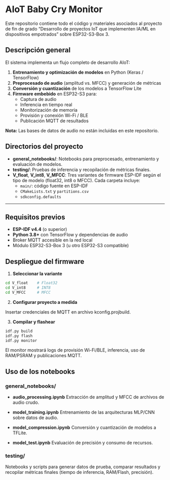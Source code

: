 # AIoT Baby Cry Monitor

Este repositorio contiene todo el código y materiales asociados al proyecto de fin de grado “Desarrollo de proyectos IoT que implementen IA/ML en dispositivos empotrados” sobre ESP32-S3-Box 3.

## Descripción general

El sistema implementa un flujo completo de desarrollo AIoT:

1. **Entrenamiento y optimización de modelos** en Python (Keras / TensorFlow)
2. **Preprocesado de audio** (amplitud vs. MFCC) y generación de métricas
3. **Conversión y cuantización** de los modelos a TensorFlow Lite
4. **Firmware embebido** en ESP32-S3 para:
   - Captura de audio
   - Inferencia en tiempo real
   - Monitorización de memoria
   - Provisión y conexión Wi-Fi / BLE
   - Publicación MQTT de resultados

**Nota:** Las bases de datos de audio no están incluidas en este repositorio.

## Directorios del proyecto

- **general_notebooks/**: Notebooks para preprocesado, entrenamiento y evaluación de modelos.
- **testing/**: Pruebas de inferencia y recopilación de métricas finales.
- **V_float**, **V_int8**, **V_MFCC**: Tres variantes de firmware ESP-IDF según el tipo de modelo (float32, int8 o MFCC). Cada carpeta incluye:
  - `main/`: código fuente en ESP-IDF
  - `CMakeLists.txt` y `partitions.csv`
  - `sdkconfig.defaults`

---

## Requisitos previos

- **ESP-IDF v4.4** (o superior)
- **Python 3.8+** con TensorFlow y dependencias de audio
- Broker MQTT accesible en la red local
- Módulo ESP32-S3-Box 3 (u otro ESP32-S3 compatible)


## Despliegue del firmware

1. **Seleccionar la variante**
```bash
cd V_float    # Float32
cd V_int8     # INT8
cd V_MFCC     # MFCC
```

2. **Configurar proyecto a medida**

Insertar credenciales de MQTT en archivo kconfig.projbuild.


3. **Compilar y flashear**

```bash
idf.py build
idf.py flash
idf.py monitor
```
El monitor mostrará logs de provisión Wi-Fi/BLE, inferencia, uso de RAM/PSRAM y publicaciones MQTT.

## Uso de los notebooks

### general_notebooks/

- **audio_processing.ipynb**
  Extracción de amplitud y MFCC de archivos de audio crudo.

- **model_training.ipynb**
  Entrenamiento de las arquitecturas MLP/CNN sobre datos de audio.

- **model_compression.ipynb**
  Conversión y cuantización de modelos a TFLite.

- **model_test.ipynb**
  Evaluación de precisión y consumo de recursos.

### testing/

Notebooks y scripts para generar datos de prueba, comparar resultados y recopilar métricas finales (tiempo de inferencia, RAM/Flash, precisión).
